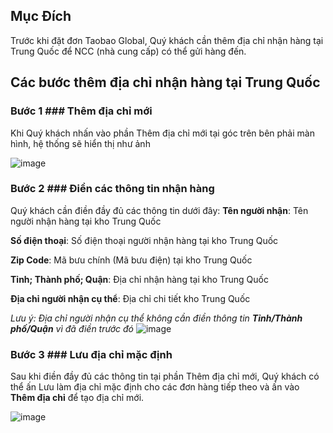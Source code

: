 ## Mục Đích ##
Trước khi đặt đơn Taobao Global, Quý khách cần thêm địa chỉ nhận hàng tại Trung Quốc để NCC (nhà cung cấp) có thể gửi hàng đến.

## Các bước thêm địa chỉ nhận hàng tại Trung Quốc ##

### Bước 1 ### Thêm địa chỉ mới
Khi Quý khách nhấn vào phần Thêm địa chỉ mới tại góc trên bên phải màn hình, hệ thống sẽ hiển thị như ảnh

![image](https://github.com/gobizvn/gobiz-docs/assets/121548042/19b381fe-ffce-4565-b331-c48382f508ce)

### Bước 2 ### Điền các thông tin nhận hàng
Quý khách cần điền đầy đủ các thông tin dưới đây:
**Tên người nhận**: Tên người nhận hàng tại kho Trung Quốc

**Số điện thoại**: Số điện thoại người nhận hàng tại kho Trung Quốc

**Zip Code**: Mã bưu chính (Mã bưu điện) tại kho Trung Quốc

**Tỉnh; Thành phố; Quận**: Địa chỉ nhận hàng tại kho Trung Quốc

**Địa chỉ người nhận cụ thể**: Địa chỉ chi tiết kho Trung Quốc

*Lưu ý: Địa chỉ người nhận cụ thể không cần điền thông tin **Tỉnh/Thành phố/Quận** vì đã điền trước đó*
![image](https://github.com/gobizvn/gobiz-docs/assets/121548042/5b4c64f9-a0e9-48c6-9f9f-836b9c45678f)

### Bước 3 ### Lưu địa chỉ mặc định
Sau khi điền đầy đủ các thông tin tại phần Thêm địa chỉ mới, Quý khách có thể ấn Lưu làm địa chỉ mặc định cho các đơn hàng tiếp theo và ấn vào **Thêm địa chỉ** để tạo địa chỉ mới.

![image](https://github.com/gobizvn/gobiz-docs/assets/121548042/69dfeb51-bd99-49ae-8e35-6f3df835d95b)






